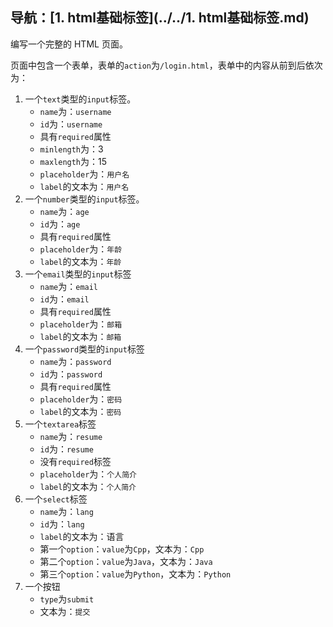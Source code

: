 ## 导航：[1. html基础标签](../../1. html基础标签.md)

编写一个完整的 HTML 页面。

页面中包含一个表单，表单的`action`为`/login.html`，表单中的内容从前到后依次为：

1.   一个`text`类型的`input`标签。
     -   `name`为：`username`
     -   `id`为：`username`
     -   具有`required`属性
     -   `minlength`为：3
     -   `maxlength`为：15
     -   `placeholder`为：`用户名`
     -   `label`的文本为：`用户名`
2.   一个`number`类型的`input`标签。
     -   `name`为：`age`
     -   `id`为：`age`
     -   具有`required`属性
     -   `placeholder`为：`年龄`
     -   `label`的文本为：`年龄`
3.   一个`email`类型的`input`标签
     -   `name`为：`email`
     -   `id`为：`email`
     -   具有`required`属性
     -   `placeholder`为：`邮箱`
     -   `label`的文本为：`邮箱`
4.   一个`password`类型的`input`标签
     -   `name`为：`password`
     -   `id`为：`password`
     -   具有`required`属性
     -   `placeholder`为：`密码`
     -   `label`的文本为：`密码`
5.   一个`textarea`标签
     -   `name`为：`resume`
     -   `id`为：`resume`
     -   没有`required`标签
     -   `placeholder`为：`个人简介`
     -   `label`的文本为：`个人简介`
6.   一个`select`标签
     -   `name`为：`lang`
     -   `id`为：`lang`
     -   `label`的文本为：语言
     -   第一个`option`：`value`为`Cpp`，文本为：`Cpp`
     -   第二个`option`：`value`为`Java`，文本为：`Java`
     -   第三个`option`：`value`为`Python`，文本为：`Python`
7.   一个按钮
     -   `type`为`submit`
     -   文本为：`提交`